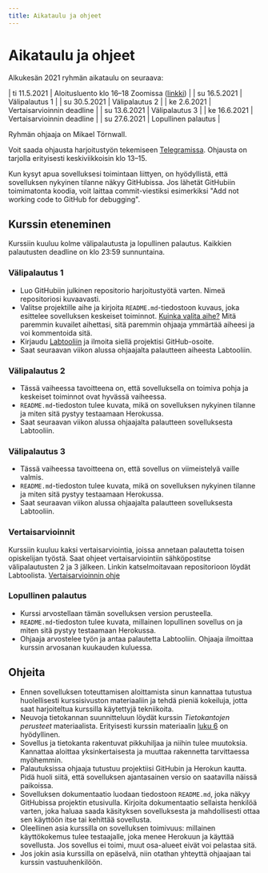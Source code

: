 ```yaml
---
title: Aikataulu ja ohjeet
---
```


# Aikataulu ja ohjeet

Alkukesän 2021 ryhmän aikataulu on seuraava:

| ti 11.5.2021 | Aloitusluento klo 16–18 Zoomissa ([linkki](https://helsinki.zoom.us/j/69766344977?pwd=MncwaXQ5TUxhMk9KOHBaNXgvWFo1dz09)) |
| su 16.5.2021 | Välipalautus 1 |
| su 30.5.2021 | Välipalautus 2 |
| ke 2.6.2021 | Vertaisarvioinnin deadline |
| su 13.6.2021 | Välipalautus 3 |
| ke 16.6.2021 | Vertaisarvioinnin deadline |
| su 27.6.2021 | Lopullinen palautus |

Ryhmän ohjaaja on Mikael Törnwall.

Voit saada ohjausta harjoitustyön tekemiseen [Telegramissa](https://t.me/tkt_tsoha). Ohjausta on tarjolla erityisesti keskiviikkoisin klo 13–15.

Kun kysyt apua sovelluksesi toimintaan liittyen, on hyödyllistä, että sovelluksen nykyinen tilanne näkyy GitHubissa. Jos lähetät GitHubiin toimimatonta koodia, voit laittaa commit-viestiksi esimerkiksi "Add not working code to GitHub for debugging".

## Kurssin eteneminen

Kurssiin kuuluu kolme välipalautusta ja lopullinen palautus. Kaikkien palautusten deadline on klo 23:59 sunnuntaina.

### Välipalautus 1

* Luo GitHubiin julkinen repositorio harjoitustyötä varten. Nimeä repositoriosi kuvaavasti.
* Valitse projektille aihe ja kirjoita `README.md`-tiedostoon kuvaus, joka esittelee sovelluksen keskeiset toiminnot. [Kuinka valita aihe?](aiheen_valinta.html) Mitä paremmin kuvailet aihettasi, sitä paremmin ohjaaja ymmärtää aiheesi ja voi kommentoida sitä.
* Kirjaudu [Labtooliin](https://study.cs.helsinki.fi/labtool/courses/TKT20011.2021.V.A.1) ja ilmoita siellä projektisi GitHub-osoite.
* Saat seuraavan viikon alussa ohjaajalta palautteen aiheesta Labtooliin.

### Välipalautus 2

* Tässä vaiheessa tavoitteena on, että sovelluksella on toimiva pohja ja keskeiset toiminnot ovat hyvässä vaiheessa.
* `README.md`-tiedoston tulee kuvata, mikä on sovelluksen nykyinen tilanne ja miten sitä pystyy testaamaan Herokussa.
* Saat seuraavan viikon alussa ohjaajalta palautteen sovelluksesta Labtooliin.

### Välipalautus 3

* Tässä vaiheessa tavoitteena on, että sovellus on viimeistelyä vaille valmis.
* `README.md`-tiedoston tulee kuvata, mikä on sovelluksen nykyinen tilanne ja miten sitä pystyy testaamaan Herokussa.
* Saat seuraavan viikon alussa ohjaajalta palautteen sovelluksesta Labtooliin.

### Vertaisarvioinnit

Kurssiin kuuluu kaksi vertaisarviointia, joissa annetaan palautetta toisen opiskelijan työstä. Saat ohjeet vertaisarviointiin sähköpostitse välipalautusten 2 ja 3 jälkeen. 
Linkin katselmoitavaan repositorioon löydät Labtoolista. [Vertaisarvioinnin ohje](vertaisarviointi.html)

### Lopullinen palautus

* Kurssi arvostellaan tämän sovelluksen version perusteella.
* `README.md`-tiedoston tulee kuvata, millainen lopullinen sovellus on ja miten sitä pystyy testaamaan Herokussa.
* Ohjaaja arvostelee työn ja antaa palautetta Labtooliin. Ohjaaja ilmoittaa kurssin arvosanan kuukauden kuluessa.

## Ohjeita

* Ennen sovelluksen toteuttamisen aloittamista sinun kannattaa tutustua huolellisesti kurssisivuston materiaaliin ja tehdä pieniä kokeiluja, jotta saat harjoiteltua kurssilla käytettyjä tekniikoita.
* Neuvoja tietokannan suunnitteluun löydät kurssin _Tietokantojen perusteet_ materiaalista. Erityisesti kurssin materiaalin [luku 6](https://tikape.mooc.fi/kevat-2021/content/osa-6/) on hyödyllinen.
* Sovellus ja tietokanta rakentuvat pikkuhiljaa ja niihin tulee muutoksia. Kannattaa aloittaa yksinkertaisesta ja muuttaa rakennetta tarvittaessa myöhemmin.
* Palautuksissa ohjaaja tutustuu projektiisi GitHubin ja Herokun kautta. Pidä huoli siitä, että sovelluksen ajantasainen versio on saatavilla näissä paikoissa.
* Sovelluksen dokumentaatio luodaan tiedostoon `README.md`, joka näkyy GitHubissa projektin etusivulla. Kirjoita dokumentaatio sellaista henkilöä varten, joka haluaa saada käsityksen sovelluksesta ja mahdollisesti ottaa sen käyttöön itse tai kehittää sovellusta.
* Oleellinen asia kurssilla on sovelluksen toimivuus: millainen käyttökokemus tulee testaajalle, joka menee Herokuun ja käyttää sovellusta. Jos sovellus ei toimi, muut osa-alueet eivät voi pelastaa sitä.
* Jos jokin asia kurssilla on epäselvä, niin otathan yhteyttä ohjaajaan tai kurssin vastuuhenkilöön.
